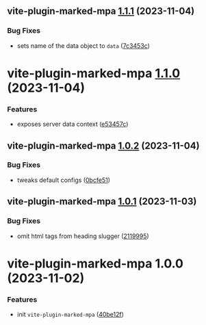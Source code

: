 ## vite-plugin-marked-mpa [1.1.1](https://github.com/bent10/vite-plugins/compare/vite-plugin-marked-mpa@1.1.0...vite-plugin-marked-mpa@1.1.1) (2023-11-04)


### Bug Fixes

* sets name of the data object to `data` ([7c3453c](https://github.com/bent10/vite-plugins/commit/7c3453cf2e49c27740f73b77d7ebe6d76be45f99))

# vite-plugin-marked-mpa [1.1.0](https://github.com/bent10/vite-plugins/compare/vite-plugin-marked-mpa@1.0.2...vite-plugin-marked-mpa@1.1.0) (2023-11-04)


### Features

* exposes server data context ([e53457c](https://github.com/bent10/vite-plugins/commit/e53457c8061c9da3bff42020c587b0572111d3cf))

## vite-plugin-marked-mpa [1.0.2](https://github.com/bent10/vite-plugins/compare/vite-plugin-marked-mpa@1.0.1...vite-plugin-marked-mpa@1.0.2) (2023-11-04)


### Bug Fixes

* tweaks default configs ([0bcfe51](https://github.com/bent10/vite-plugins/commit/0bcfe512a06c02ab372e719c3127252ca23f1aba))

## vite-plugin-marked-mpa [1.0.1](https://github.com/bent10/vite-plugins/compare/vite-plugin-marked-mpa@1.0.0...vite-plugin-marked-mpa@1.0.1) (2023-11-03)


### Bug Fixes

* omit html tags from heading slugger ([2119995](https://github.com/bent10/vite-plugins/commit/21199957b13972419fee6df85b80e5a73283d742))

# vite-plugin-marked-mpa 1.0.0 (2023-11-02)


### Features

* init `vite-plugin-marked-mpa` ([40be12f](https://github.com/bent10/vite-plugins/commit/40be12f4d1ee8aa5fd13a2683bdc089fc7c35968))
